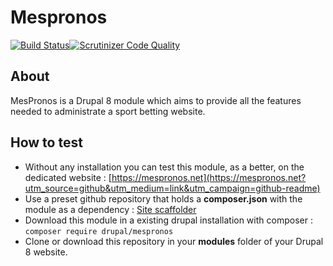 Mespronos
=========

[![Build Status](https://travis-ci.org/mespronos/mespronos.svg)](https://travis-ci.org/mespronos/mespronos)[![Scrutinizer Code Quality](https://scrutinizer-ci.com/g/mespronos/mespronos/badges/quality-score.png?b=8.x-1.x)](https://scrutinizer-ci.com/g/mespronos/mespronos/?branch=8.x-1.x)

## About

MesPronos is a Drupal 8 module which aims to provide all the features needed to administrate a sport betting website.

## How to test

  - Without any installation you can test this module, as a better, on the dedicated website : [https://mespronos.net](https://mespronos.net?utm_source=github&utm_medium=link&utm_campaign=github-readme)
  - Use a preset github repository that holds a **composer.json** with the module as a dependency : [Site scaffolder](https://github.com/mespronos/site-test/)
  - Download this module in a existing drupal installation with composer : `composer require drupal/mespronos`
  - Clone or download this repository in your **modules** folder of your Drupal 8 website.

